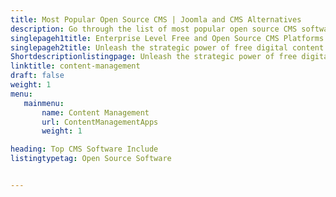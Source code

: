 ```yaml
---
title: Most Popular Open Source CMS | Joomla and CMS Alternatives
description: Go through the list of most popular open source CMS software suiting your business needs. All the CMS Software listed here are widely recommended by users. 
singlepageh1title: Enterprise Level Free and Open Source CMS Platforms
singlepageh2title: Unleash the strategic power of free digital content management software - be it a single website or multilingual sites across desktop and smart devices.
Shortdescriptionlistingpage: Unleash the strategic power of free digital content management software - be it a single website or multilingual sites across desktop and smart devices.
linktitle: content-management
draft: false
weight: 1
menu:
   mainmenu: 
       name: Content Management 
       url: ContentManagementApps
       weight: 1

heading: Top CMS Software Include
listingtypetag: Open Source Software 


---
```


